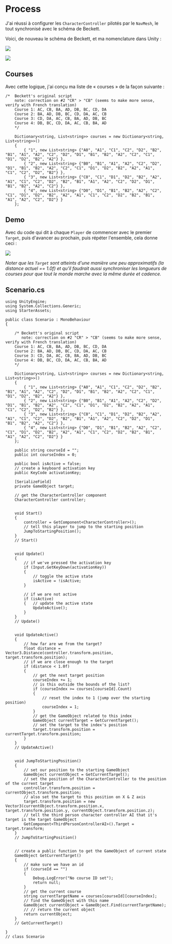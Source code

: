 # Process
J'ai réussi à configurer les `CharacterController` pilotés par le `NavMesh`, le tout synchronisé avec le schéma de Beckett.

Voici, de nouveau le schéma de Beckett, et ma nomenclature dans Unity :

![](../projet/images/quad-diagram.jpg)

![](images/unity-quad-labels-abcd.png)

## Courses
Avec cette logique, j'ai conçu ma liste de « courses » de la façon suivante :

```
/*  Beckett's original script
	note: correction on #2 "CR" > "CB" (seems to make more sense, verify with French translation)
	Course 1: AC, CB, BA, AD, DB, BC, CD, DA
	Course 2: BA, AD, DB, BC, CD, DA, AC, CB
	Course 3: CD, DA, AC, CB, BA, AD, DB, BC
	Course 4: DB, BC, CD, DA, AC, CB, BA, AD
	*/
	
	Dictionary<string, List<string>> courses = new Dictionary<string, List<string>>()
	{
		{ "1", new List<string> {"A0", "A1", "C1", "C2", "D2", "B2", "B1", "A1", "A2", "C2", "D2", "D1", "B1", "B2", "A2", "C2", "C1", "D1", "D2", "B2", "A2"} },
		{ "2", new List<string> {"B0", "B1", "A1", "A2", "C2", "D2", "D1", "B1", "B2", "A2", "C2", "C1", "D1", "D2", "B2", "A2", "A1", "C1", "C2", "D2", "B2"} },
		{ "3", new List<string> {"C0", "C1", "D1", "D2", "B2", "A2", "A1", "C1", "C2", "D2", "B2", "B1", "A1", "A2", "C2", "D2", "D1", "B1", "B2", "A2", "C2"} },
		{ "4", new List<string> {"D0", "D1", "B1", "B2", "A2", "C2", "C1", "D1", "D2", "B2", "A2", "A1", "C1", "C2", "D2", "B2", "B1", "A1", "A2", "C2", "D2"} }
	};
```

## Demo
Avec du code qui dit à chaque `Player` de commencer avec le premier `Target`, puis d'avancer au prochain, puis répéter l'ensemble, cela donne ceci :

![](images/unity-app-third-person-quad-loop-480p-5fps.gif)

*Noter que les `Target` sont atteints d'une manière une peu approximatifs (la distance actuel == 1.0f) et qu'il faudrait aussi synchroniser les longueurs de courses pour que tout le monde marche avec la même durée et cadence.*

## Scenario.cs
```
using UnityEngine;
using System.Collections.Generic;
using StarterAssets;

public class Scenario : MonoBehaviour
{

	/* Beckett's original script
	   note: correction on #2 "CR" > "CB" (seems to make more sense, verify with French translation)
	Course 1: AC, CB, BA, AD, DB, BC, CD, DA
	Course 2: BA, AD, DB, BC, CD, DA, AC, CB
	Course 3: CD, DA, AC, CB, BA, AD, DB, BC
	Course 4: DB, BC, CD, DA, AC, CB, BA, AD
	*/
	
	Dictionary<string, List<string>> courses = new Dictionary<string, List<string>>()
	{
		{ "1", new List<string> {"A0", "A1", "C1", "C2", "D2", "B2", "B1", "A1", "A2", "C2", "D2", "D1", "B1", "B2", "A2", "C2", "C1", "D1", "D2", "B2", "A2"} },
		{ "2", new List<string> {"B0", "B1", "A1", "A2", "C2", "D2", "D1", "B1", "B2", "A2", "C2", "C1", "D1", "D2", "B2", "A2", "A1", "C1", "C2", "D2", "B2"} },
		{ "3", new List<string> {"C0", "C1", "D1", "D2", "B2", "A2", "A1", "C1", "C2", "D2", "B2", "B1", "A1", "A2", "C2", "D2", "D1", "B1", "B2", "A2", "C2"} },
		{ "4", new List<string> {"D0", "D1", "B1", "B2", "A2", "C2", "C1", "D1", "D2", "B2", "A2", "A1", "C1", "C2", "D2", "B2", "B1", "A1", "A2", "C2", "D2"} }
	};

	public string courseId = "";
	public int courseIndex = 0;

	public bool isActive = false;
	// create a keyboard activation key
	public KeyCode activationKey;

	[SerializeField]
	private GameObject target;

	// get the CharacterController component
	CharacterController controller;


	void Start()
	{
		controller = GetComponent<CharacterController>();
		// tell this player to jump to the starting position
		JumpToStartingPosition();
	}
	// Start()


	void Update()
	{
		// if we've pressed the activation key
		if (Input.GetKeyDown(activationKey))
		{
			// toggle the active state
			isActive = !isActive;
		}

		// if we are not active
		if (isActive)
		{	// update the active state
			UpdateActive();
		}
	}
	// Update()


	void UpdateActive()
	{
		// how far are we from the target?
		float distance = Vector3.Distance(controller.transform.position, target.transform.position);
		// if we are close enough to the target
		if (distance < 1.0f)
		{
			// get the next target position
			courseIndex += 1;
			// is this outside the bounds of the list?
			if (courseIndex >= courses[courseId].Count)
			{
				// reset the index to 1 (jump over the starting position)
				courseIndex = 1;
			}
			// get the GameObject related to this index
			GameObject currentTarget = GetCurrentTarget();
			// set the target to the index's position
			target.transform.position = currentTarget.transform.position;
		}
	}
	// UpdateActive()


	void JumpToStartingPosition()
	{
		// set our position to the starting GameObject
		GameObject currentObject = GetCurrentTarget();
		// set the position of the CharacterController to the position of the current target
		controller.transform.position = currentObject.transform.position;
		// also set the target to this position on X & Z axis
		target.transform.position = new Vector3(currentObject.transform.position.x, target.transform.position.y, currentObject.transform.position.z);
		// tell the third person character controller AI that it's target is the target GameObject
		GetComponent<ThirdPersonControllerAI>().Target = target.transform;
	}
	// JumpToStartingPosition()


	// create a public function to get the GameObject of current state
	GameObject GetCurrentTarget()
	{
		// make sure we have an id
		if (courseId == "")
		{
			Debug.LogError("No course ID set");
			return null;
		}
		// get the current course
		string currentTargetName = courses[courseId][courseIndex];
		// find the GameObject with this name
		GameObject currentObject = GameObject.Find(currentTargetName);
		// // return the current object
		return currentObject;
	}
	// GetCurrentTarget()

}
// class Scenario
```